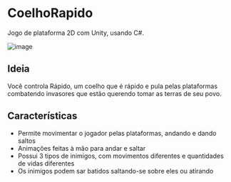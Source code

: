 # CoelhoRapido
Jogo de plataforma 2D com Unity, usando C#.
  
![image](https://github.com/user-attachments/assets/0159d72d-07ba-41f0-a9b4-1533d7b37035)


## Ideia
Você controla Rápido, um coelho que é rápido e pula pelas plataformas combatendo invasores que estão querendo tomar as terras de seu povo.  

## Características
- Permite movimentar o jogador pelas plataformas, andando e dando saltos
- Animações feitas à mão para andar e saltar  
- Possui  3 tipos de inimigos, com movimentos diferentes e quantidades de vidas diferentes
- Os inimigos podem sar batidos saltando-se sobre eles ou atirando
